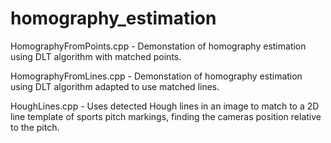 # homography_estimation

HomographyFromPoints.cpp - Demonstation of homography estimation using DLT algorithm with matched points.

HomographyFromLines.cpp - Demonstation of homography estimation using DLT algorithm adapted to use matched lines.

HoughLines.cpp -  Uses detected Hough lines in an image to match to a 2D line template of sports pitch markings, finding the cameras position relative to the pitch.
